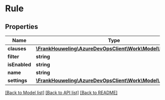 # Rule

## Properties
Name | Type | Description | Notes
------------ | ------------- | ------------- | -------------
**clauses** | [**\FrankHouweling\AzureDevOpsClient\Work\Model\FilterClause[]**](FilterClause.md) |  | [optional] 
**filter** | **string** |  | [optional] 
**isEnabled** | **string** |  | [optional] 
**name** | **string** |  | [optional] 
**settings** | [**\FrankHouweling\AzureDevOpsClient\Work\Model\Attribute**](Attribute.md) |  | [optional] 

[[Back to Model list]](../README.md#documentation-for-models) [[Back to API list]](../README.md#documentation-for-api-endpoints) [[Back to README]](../README.md)


